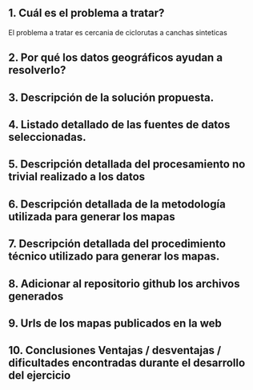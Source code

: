 
##  1. Cuál es el problema a tratar?

 El problema a tratar es cercania de ciclorutas a canchas sinteticas

## 2. Por qué los datos geográficos ayudan a resolverlo?
   
## 3. Descripción de la solución propuesta.
    
## 4. Listado detallado de las fuentes de datos seleccionadas.

## 5. Descripción detallada del procesamiento no trivial realizado a los datos 
    
## 6. Descripción detallada de la metodología utilizada para generar los mapas 
    
## 7. Descripción detallada del procedimiento técnico utilizado para generar los mapas.

## 8. Adicionar al repositorio github los archivos generados

## 9. Urls de los mapas publicados en la web
    
## 10. Conclusiones Ventajas / desventajas / dificultades encontradas durante el desarrollo del ejercicio
